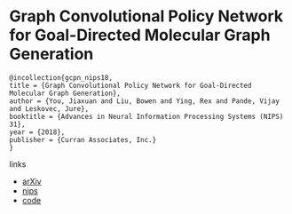 #  Graph Convolutional Policy Network for Goal-Directed Molecular Graph Generation

```
@incollection{gcpn_nips18,
title = {Graph Convolutional Policy Network for Goal-Directed Molecular Graph Generation},
author = {You, Jiaxuan and Liu, Bowen and Ying, Rex and Pande, Vijay and Leskovec, Jure},
booktitle = {Advances in Neural Information Processing Systems (NIPS) 31},
year = {2018},
publisher = {Curran Associates, Inc.}
}
```
links
- [arXiv](https://arxiv.org/abs/1806.02473)
- [nips](https://nips.cc/Conferences/2018/Schedule?showEvent=11620)
- [code](https://github.com/bowenliu16/rl_graph_generation)
